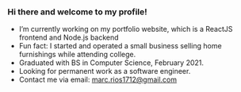 ### Hi there and welcome to my profile!

- I’m currently working on my portfolio website, which is a ReactJS frontend and Node.js backend 
- Fun fact: I started and operated a small business selling home furnishings while attending college.
- Graduated with BS in Computer Science, February 2021.
- Looking for permanent work as a software engineer. 
- Contact me via email: marc.rios1712@gmail.com
<!--
**mkurmarc/mkurmarc** is a ✨ _special_ ✨ repository because its `README.md` (this file) appears on your GitHub profile.

Here are some ideas to get you started:

- 🔭 I’m currently working on ...
- 🌱 I’m currently learning ...
- 👯 I’m looking to collaborate on ...
- 🤔 I’m looking for help with ...
- 💬 Ask me about ...
- 📫 How to reach me: ...
- 😄 Pronouns: ...
- ⚡ Fun fact: ...
-->
